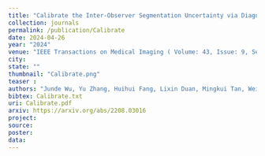 ```yaml
---
title: "Calibrate the Inter-Observer Segmentation Uncertainty via Diagnosis-First Principle"
collection: journals
permalink: /publication/Calibrate 
date: 2024-04-26
year: "2024"
venue: "IEEE Transactions on Medical Imaging ( Volume: 43, Issue: 9, September 2024)"
city: 
state: ""
thumbnail: "Calibrate.png"
teaser : 
authors: "Junde Wu, Yu Zhang, Huihui Fang, Lixin Duan, Mingkui Tan, Weihua Yang"
bibtex: Calibrate.txt
uri: Calibrate.pdf
arxiv: https://arxiv.org/abs/2208.03016
project: 
source:
poster:
data:
---
```


